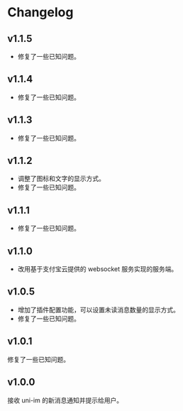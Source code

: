# Changelog

## v1.1.5

- 修复了一些已知问题。

## v1.1.4

- 修复了一些已知问题。

## v1.1.3

- 修复了一些已知问题。

## v1.1.2

- 调整了图标和文字的显示方式。
- 修复了一些已知问题。

## v1.1.1

- 修复了一些已知问题。

## v1.1.0

- 改用基于支付宝云提供的 websocket 服务实现的服务端。

## v1.0.5

- 增加了插件配置功能，可以设置未读消息数量的显示方式。
- 修复了一些已知问题。

## v1.0.1

修复了一些已知问题。

## v1.0.0

接收 uni-im 的新消息通知并提示给用户。

